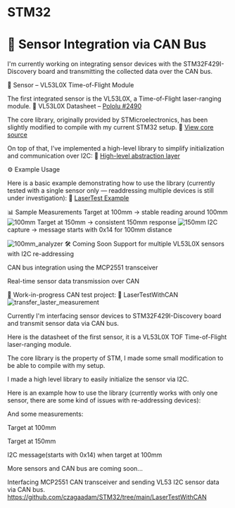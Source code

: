# STM32




# 🎯 Sensor Integration via CAN Bus
I'm currently working on integrating sensor devices with the STM32F429I-Discovery board and transmitting the collected data over the CAN bus.

📏 Sensor – VL53L0X Time-of-Flight Module

The first integrated sensor is the VL53L0X, a Time-of-Flight laser-ranging module.
📄 VL53L0X Datasheet – [Pololu #2490](https://www.pololu.com/product/2490)

The core library, originally provided by STMicroelectronics, has been slightly modified to compile with my current STM32 setup.
🔗 [View core source](https://github.com/czagaadam/STM32/tree/main/vl53l0x/Src/vl53l0x)

On top of that, I’ve implemented a high-level library to simplify initialization and communication over I2C:
🔗 [High-level abstraction layer](https://github.com/czagaadam/STM32/tree/main/vl53l0x/Src)

⚙️ Example Usage

Here is a basic example demonstrating how to use the library (currently tested with a single sensor only — readdressing multiple devices is still under investigation):
🔗 [LaserTest Example](https://github.com/czagaadam/STM32/tree/main/LaserTest)

📊 Sample Measurements
Target at 100mm → stable reading around 100mm
![100mm](https://github.com/czagaadam/STM32/assets/168843740/36243a61-04c1-4131-a16a-59fc5396802d)
Target at 150mm → consistent 150mm response
![150mm](https://github.com/czagaadam/STM32/assets/168843740/fd8d53da-a2aa-41cd-96bb-7fc0bbbc6c27)
I2C capture → message starts with 0x14 for 100mm distance

![100mm_analyzer](https://github.com/czagaadam/STM32/assets/168843740/af197f4a-13b5-45e3-b0f0-7abbeb04ade0)
🛠️ Coming Soon
Support for multiple VL53L0X sensors with I2C re-addressing

CAN bus integration using the MCP2551 transceiver

Real-time sensor data transmission over CAN

🚀 Work-in-progress CAN test project:
🔗 LaserTestWithCAN
![transfer_laster_measurement](https://github.com/czagaadam/STM32/assets/168843740/7d8cb43b-8d6a-434d-9049-f515deecc511)



Currently I'm interfacing sensor devices to STM32F429I-Discovery board and transmit sensor data via CAN bus.

Here is the datasheet of the first sensor,
it is a VL53L0X TOF Time-of-Flight laser-ranging module.

The core library is the property of STM, I made some small modification to be able to compile with my setup.


I made a high level library to easily initialize the sensor via I2C.


Here is an example how to use the library (currently works with only one sensor, there are some kind of issues with re-addressing devices):


And some measurements:

Target at 100mm


Target at 150mm


I2C message(starts with 0x14) when target at 100mm



More sensors and CAN bus are coming soon...

Interfacing MCP2551 CAN transceiver and sending VL53 I2C sensor data via CAN bus.
https://github.com/czagaadam/STM32/tree/main/LaserTestWithCAN


